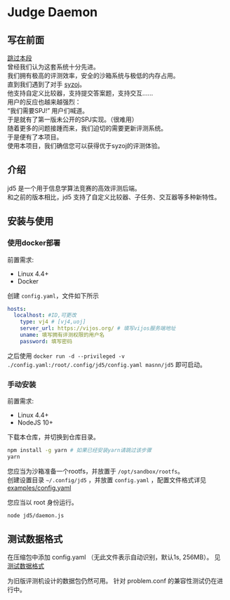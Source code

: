 # Judge Daemon

## 写在前面

[跳过本段](#介绍)   
曾经我们认为这套系统十分先进。  
我们拥有极高的评测效率，安全的沙箱系统与极低的内存占用。  
直到我们遇到了对手 [syzoj](https://github.com/syzoj)。   
他支持自定义比较器，支持提交答案题，支持交互......  
用户的反应也越来越强烈：  
“我们需要SPJ!” 用户们喊道。  
于是就有了第一版未公开的SPJ实现。（很难用）  
随着更多的问题接踵而来，我们迫切的需要更新评测系统。  
于是便有了本项目。  
使用本项目，我们确信您可以获得优于syzoj的评测体验。  

## 介绍
jd5 是一个用于信息学算法竞赛的高效评测后端。  
和之前的版本相比，jd5 支持了自定义比较器、子任务、交互器等多种新特性。  

## 安装与使用

### 使用docker部署

前置需求:

- Linux 4.4+
- Docker

创建 `config.yaml`，文件如下所示

```yaml
hosts:
  localhost: #ID,可更改
    type: vj4 # [vj4,uoj]
    server_url: https://vijos.org/ # 填写vijos服务端地址
    uname: 填写拥有评测权限的用户名
    password: 填写密码
```

之后使用 `docker run -d --privileged -v ./config.yaml:/root/.config/jd5/config.yaml masnn/jd5` 即可启动。

### 手动安装

前置需求:

- Linux 4.4+
- NodeJS 10+

下载本仓库，并切换到仓库目录。

```sh
npm install -g yarn # 如果已经安装yarn请跳过该步骤
yarn
```

您应当为沙箱准备一个rootfs，并放置于 `/opt/sandbox/rootfs`。  
创建设置目录 `~/.config/jd5` ，并放置 `config.yaml` ，配置文件格式详见 [examples/config.yaml](examples/config.yaml)

您应当以 root 身份运行。

```sh
node jd5/daemon.js
```

## 测试数据格式

在压缩包中添加 config.yaml （无此文件表示自动识别，默认1s, 256MB）。
见 [测试数据格式](examples/testdata.yaml)

为旧版评测机设计的数据包仍然可用。
针对 problem.conf 的兼容性测试仍在进行中。
